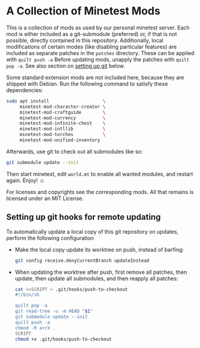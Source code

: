 A Collection of Minetest Mods
=============================

This is a collection of mods as used by our personal minetest server.  Each mod
is either included as a git-submodule (preferred) or, if that is not possible,
directly contained in this repository.  Additionally, local modifications of
certain modes (like disabling particular features) are included as separate
patches in the `patches` directory.  These can be applied with `quilt push -a`
Before updating mods, unapply the patches with `quilt pop -a`.  See also section
on [setting up git](#git-setup) below.

Some standard extension mods are not included here, because they are shipped
with Debian.  Run the following command to satisfy these dependencies:

```sh
sudo apt install                    \
     minetest-mod-character-creator \
     minetest-mod-craftguide        \
     minetest-mod-currency          \
     minetest-mod-infinite-chest    \
     minetest-mod-intllib           \
     minetest-mod-torches           \
     minetest-mod-unified-inventory
```

Afterwards, use git to check out all submodules like so:

```sh
git submodule update --init
```

Then start minetest, edit `world.mt` to enable all wanted modules, and restart
again.  Enjoy! ☺

For licenses and copyrights see the corresponding mods.  All that remains is
licensed under an MIT License.

<a name="git-setup">Setting up git hooks for remote updating</a>
-----------------------------------------------------------------

To automatically update a local copy of this git repository on updates, perform
the following configuration

- Make the local copy update its worktree on push, instead of barfing:

  ~~~sh
  git config receive.denyCurrentBranch updateInstead
  ~~~

- When updating the worktree after push, first remove all patches, then update,
  then update all submodules, and then reapply all patches:

  ~~~sh
  cat <<SCRIPT > .git/hooks/push-to-checkout
  #!/bin/sh

  quilt pop -a
  git read-tree -u -m HEAD "$1"
  git submodule update --init
  quilt push -a
  chmod -R a+rX .
  SCRIPT
  chmod +x .git/hooks/push-to-checkout
  ~~~
